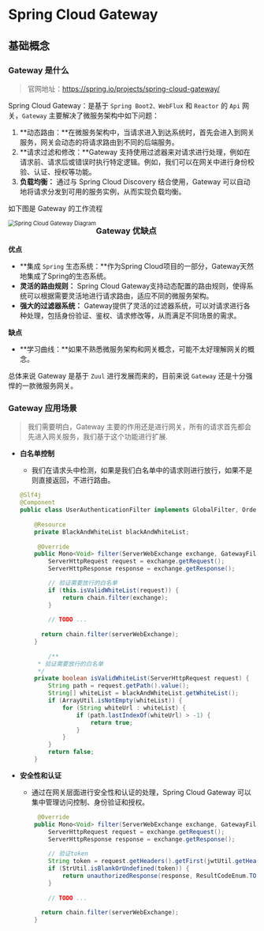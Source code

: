 # Spring Cloud Gateway

## 基础概念

### Gateway 是什么

> 官网地址：https://spring.io/projects/spring-cloud-gateway/

Spring Cloud Gateway：是基于 `Spring Boot2、WebFlux` 和 `Reactor` 的 `Api` 网关，`Gateway` 主要解决了微服务架构中如下问题：

1. **动态路由：**在微服务架构中，当请求进入到达系统时，首先会进入到网关服务，网关会动态的将请求路由到不同的后端服务。
2. **请求过滤和修改：**Gateway 支持使用过滤器来对请求进行处理，例如在请求前、请求后或错误时执行特定逻辑。例如，我们可以在网关中进行身份校验、认证、授权等功能。
3. **负载均衡：** 通过与 Spring Cloud Discovery 结合使用，Gateway 可以自动地将请求分发到可用的服务实例，从而实现负载均衡。



如下图是 Gateway 的工作流程

<img src="https://cdn.jsdelivr.net/gh/wicksonZhang/static-source-cdn/images/202401111748874.png" alt="Spring Cloud Gateway Diagram" style="zoom:80%;float:left" />

### Gateway 优缺点

**优点**

* **集成 `Spring` 生态系统：**作为Spring Cloud项目的一部分，Gateway天然地集成了Spring的生态系统。
* **灵活的路由规则：** Spring Cloud Gateway支持动态配置的路由规则，使得系统可以根据需要灵活地进行请求路由，适应不同的微服务架构。
* **强大的过滤器系统：** Gateway提供了灵活的过滤器系统，可以对请求进行各种处理，包括身份验证、鉴权、请求修改等，从而满足不同场景的需求。

**缺点**

* **学习曲线：**如果不熟悉微服务架构和网关概念，可能不太好理解网关的概念。

总体来说 Gateway 是基于 `Zuul` 进行发展而来的，目前来说 `Gateway` 还是十分强悍的一款微服务网关。



### Gateway 应用场景

> 我们需要明白，Gateway 主要的作用还是进行网关，所有的请求首先都会先进入网关服务，我们基于这个功能进行扩展.

* **白名单控制**

  * 我们在请求头中检测，如果是我们白名单中的请求则进行放行，如果不是则直接返回，不进行路由。

  ```java
  @Slf4j
  @Component
  public class UserAuthenticationFilter implements GlobalFilter, Ordered {
      
      @Resource
      private BlackAndWhiteList blackAndWhiteList;
      
       @Override
      public Mono<Void> filter(ServerWebExchange exchange, GatewayFilterChain chain) {
          ServerHttpRequest request = exchange.getRequest();
          ServerHttpResponse response = exchange.getResponse();
  
          // 验证需要放行的白名单
          if (this.isValidWhiteList(request)) {
              return chain.filter(exchange);
          }
          
          // TODO ...
          
  		return chain.filter(serverWebExchange);
      }
      
          /**
       * 验证需要放行的白名单
       */
      private boolean isValidWhiteList(ServerHttpRequest request) {
          String path = request.getPath().value();
          String[] whiteList = blackAndWhiteList.getWhiteList();
          if (ArrayUtil.isNotEmpty(whiteList)) {
              for (String whiteUrl : whiteList) {
                  if (path.lastIndexOf(whiteUrl) > -1) {
                      return true;
                  }
              }
          }
          return false;
      }
  ```

* **安全性和认证**

  * 通过在网关层面进行安全性和认证的处理，Spring Cloud Gateway 可以集中管理访问控制、身份验证和授权。

  ```java
       @Override
      public Mono<Void> filter(ServerWebExchange exchange, GatewayFilterChain chain) {
          ServerHttpRequest request = exchange.getRequest();
          ServerHttpResponse response = exchange.getResponse();
          
          // 验证token
          String token = request.getHeaders().getFirst(jwtUtil.getHeader());
          if (StrUtil.isBlankOrUndefined(token)) {
              return unauthorizedResponse(response, ResultCodeEnum.TOKEN_ISNULL_ERROR);
          }
          
          // TODO ...
          
  		return chain.filter(serverWebExchange);
      }
  ```



